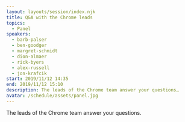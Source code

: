 ```yaml
---
layout: layouts/session/index.njk
title: Q&A with the Chrome leads
topics:
  - Panel
speakers:
  - barb-palser
  - ben-goodger
  - margret-schmidt
  - dion-almaer
  - rick-byers
  - alex-russell
  - jon-krafcik
start: 2019/11/12 14:35
end: 2019/11/12 15:10
description: The leads of the Chrome team answer your questions…
avatar: /schedule/assets/panel.jpg
---
```


The leads of the Chrome team answer your questions.
